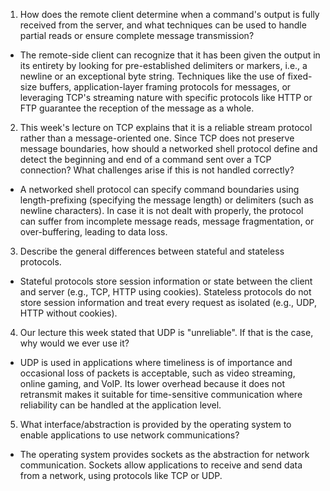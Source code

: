 1. How does the remote client determine when a command's output is fully received from the server, and what techniques can be used to handle partial reads or ensure complete message transmission?

- The remote-side client can recognize that it has been given the output in its entirety by looking for pre-established delimiters or markers, i.e., a newline or an exceptional byte string. Techniques like the use of fixed-size buffers, application-layer framing protocols for messages, or leveraging TCP's streaming nature with specific protocols like HTTP or FTP guarantee the reception of the message as a whole.

2. This week's lecture on TCP explains that it is a reliable stream protocol rather than a message-oriented one. Since TCP does not preserve message boundaries, how should a networked shell protocol define and detect the beginning and end of a command sent over a TCP connection? What challenges arise if this is not handled correctly?

- A networked shell protocol can specify command boundaries using length-prefixing (specifying the message length) or delimiters (such as newline characters). In case it is not dealt with properly, the protocol can suffer from incomplete message reads, message fragmentation, or over-buffering, leading to data loss.

3. Describe the general differences between stateful and stateless protocols.

- Stateful protocols store session information or state between the client and server (e.g., TCP, HTTP using cookies). Stateless protocols do not store session information and treat every request as isolated (e.g., UDP, HTTP without cookies).

4. Our lecture this week stated that UDP is "unreliable". If that is the case, why would we ever use it?

- UDP is used in applications where timeliness is of importance and occasional loss of packets is acceptable, such as video streaming, online gaming, and VoIP. Its lower overhead because it does not retransmit makes it suitable for time-sensitive communication where reliability can be handled at the application level.

5. What interface/abstraction is provided by the operating system to enable applications to use network communications?

- The operating system provides sockets as the abstraction for network communication. Sockets allow applications to receive and send data from a network, using protocols like TCP or UDP.
